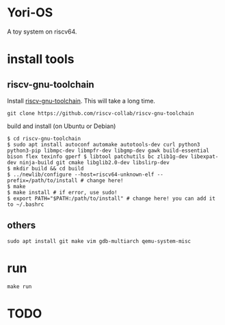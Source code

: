 # Yori-OS
A toy system on riscv64.
# install tools
## riscv-gnu-toolchain
Install [riscv-gnu-toolchain](https://github.com/riscv-collab/riscv-gnu-toolchain). This will take a long time.
```shell
git clone https://github.com/riscv-collab/riscv-gnu-toolchain
```
build and install (on Ubuntu or Debian)
```shell
$ cd riscv-gnu-toolchain
$ sudo apt install autoconf automake autotools-dev curl python3 python3-pip libmpc-dev libmpfr-dev libgmp-dev gawk build-essential bison flex texinfo gperf $ libtool patchutils bc zlib1g-dev libexpat-dev ninja-build git cmake libglib2.0-dev libslirp-dev
$ mkdir build && cd build
$ ../newlib/configure --host=riscv64-unknown-elf --prefix=/path/to/install # change here!
$ make
$ make install # if error, use sudo!
$ export PATH="$PATH:/path/to/install" # change here! you can add it to ~/.bashrc
```
## others
```shell
sudo apt install git make vim gdb-multiarch qemu-system-misc
```
# run
```shell
make run
```
# TODO